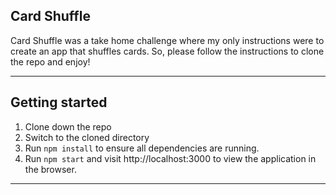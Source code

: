 ## Card Shuffle

Card Shuffle was a take home challenge where my only instructions were to create an app that shuffles cards. So, please follow the instructions to clone the repo and enjoy!

---

## Getting started
1. Clone down the repo
2. Switch to the cloned directory
3. Run ```npm install``` to ensure all dependencies are running.  
4. Run ```npm start``` and visit http://localhost:3000 to view the application in the browser.

--- 

